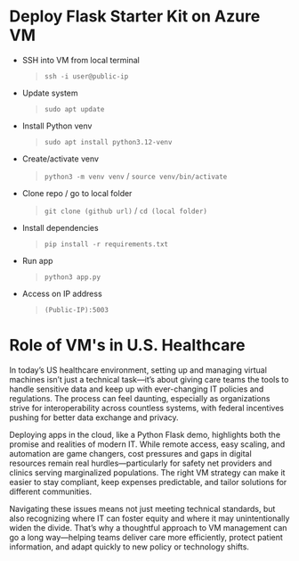 # Deploy Flask Starter Kit on Azure VM

  - SSH into VM from local terminal       
     > `ssh -i user@public-ip`

  - Update system
    > `sudo apt update`
        
  - Install Python venv
    > `sudo apt install python3.12-venv`
        
  - Create/activate venv
    > `python3 -m venv venv`   /   `source venv/bin/activate`
        
  - Clone repo / go to local folder
    > `git clone (github url)`    /     `cd (local folder)`  
        
  - Install dependencies
    > `pip install -r requirements.txt`
        
  - Run app
    > `python3 app.py`
        
  - Access on IP address
    > `(Public-IP):5003`

#  Role of VM's in U.S. Healthcare      

In today’s US healthcare environment, setting up and managing virtual machines isn’t just a technical task—it’s about giving care teams the tools to handle sensitive data and keep up with ever-changing IT policies and regulations. The process can feel daunting, especially as organizations strive for interoperability across countless systems, with federal incentives pushing for better data exchange and privacy.

Deploying apps in the cloud, like a Python Flask demo, highlights both the promise and realities of modern IT. While remote access, easy scaling, and automation are game changers, cost pressures and gaps in digital resources remain real hurdles—particularly for safety net providers and clinics serving marginalized populations. The right VM strategy can make it easier to stay compliant, keep expenses predictable, and tailor solutions for different communities.

    
Navigating these issues means not just meeting technical standards, but also recognizing where IT can foster equity and where it may unintentionally widen the divide. That’s why a thoughtful approach to VM management can go a long way—helping teams deliver care more efficiently, protect patient information, and adapt quickly to new policy or technology shifts.

</body>
</html>
